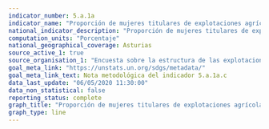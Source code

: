 ```yaml
---
indicator_number: 5.a.1a
indicator_name: "Proporción de mujeres titulares de explotaciones agrícolas, respecto al total de mujeres trabajadoras en la agricultura"
national_indicator_description: "Proporción de mujeres titulares de explotaciones agrícolas, respecto al total de mujeres trabajadoras en la agricultura"
computation_units: "Porcentaje"
national_geographical_coverage: Asturias
source_active_1: true
source_organisation_1: "Encuesta sobre la estructura de las explotaciones agrícolas, INE"
goal_meta_link: "https://unstats.un.org/sdgs/metadata/"
goal_meta_link_text: Nota metodológica del indicador 5.a.1a.c
data_last_update: "06/05/2020 11:30:00"
data_non_statistical: false
reporting_status: complete
graph_title: "Proporción de mujeres titulares de explotaciones agrícolas, respecto al total de mujeres trabajadoras en la agricultura"
graph_type: line
---
```

